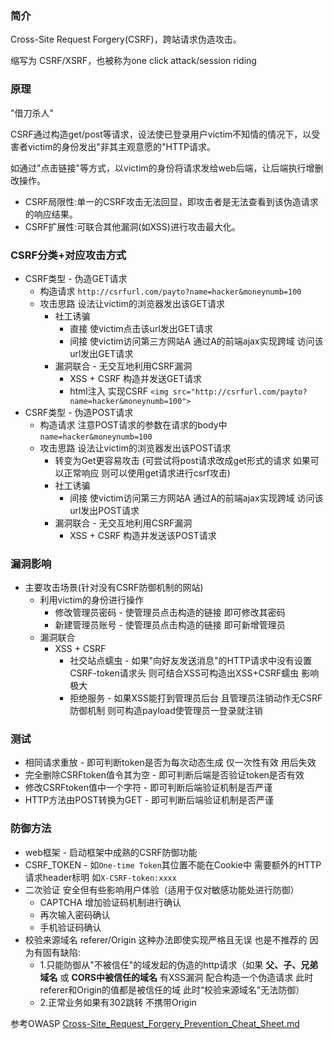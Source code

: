 ### 简介

Cross-Site Request Forgery(CSRF)，跨站请求伪造攻击。

缩写为 CSRF/XSRF，也被称为one click attack/session riding

### 原理

"借刀杀人"

CSRF通过构造get/post等请求，设法使已登录用户victim不知情的情况下，以受害者victim的身份发出"非其主观意愿的"HTTP请求。

如通过"点击链接"等方式，以victim的身份将请求发给web后端，让后端执行增删改操作。

* CSRF局限性:单一的CSRF攻击无法回显，即攻击者是无法查看到该伪造请求的响应结果。
* CSRF扩展性:可联合其他漏洞(如XSS)进行攻击最大化。


### CSRF分类+对应攻击方式

* CSRF类型 - 伪造GET请求
  * 构造请求 `http://csrfurl.com/payto?name=hacker&moneynumb=100`
  * 攻击思路 设法让victim的浏览器发出该GET请求
     * 社工诱骗
       * 直接 使victim点击该url发出GET请求
       * 间接 使victim访问第三方网站A 通过A的前端ajax实现跨域 访问该url发出GET请求
     * 漏洞联合 - 无交互地利用CSRF漏洞
       * XSS + CSRF 构造并发送GET请求
       * html注入 实现CSRF `<img src="http://csrfurl.com/payto?name=hacker&moneynumb=100">`
* CSRF类型 - 伪造POST请求
  * 构造请求 注意POST请求的参数在请求的body中 `name=hacker&moneynumb=100`
  * 攻击思路 设法让victim的浏览器发出该POST请求
    * 转变为Get更容易攻击 (可尝试将post请求改成get形式的请求 如果可以正常响应 则可以使用get请求进行csrf攻击)
    * 社工诱骗
      * 间接 使victim访问第三方网站A 通过A的前端ajax实现跨域 访问该url发出POST请求
    * 漏洞联合 - 无交互地利用CSRF漏洞
      * XSS + CSRF  构造并发送该POST请求

### 漏洞影响

* 主要攻击场景(针对没有CSRF防御机制的网站)
  * 利用victim的身份进行操作
    * 修改管理员密码 - 使管理员点击构造的链接 即可修改其密码
    * 新建管理员账号 - 使管理员点击构造的链接 即可新增管理员
  * 漏洞联合
    * XSS + CSRF
      * 社交站点蠕虫 - 如果"向好友发送消息"的HTTP请求中没有设置CSRF-token请求头 则可结合XSS可构造出XSS+CSRF蠕虫 影响极大
      * 拒绝服务 - 如果XSS能打到管理员后台 且管理员注销动作无CSRF防御机制 则可构造payload使管理员一登录就注销

### 测试

* 相同请求重放 - 即可判断token是否为每次动态生成 仅一次性有效 用后失效
* 完全删除CSRFtoken值令其为空 - 即可判断后端是否验证token是否有效
* 修改CSRFtoken值中一个字符 - 即可判断后端验证机制是否严谨
* HTTP方法由POST转换为GET - 即可判断后端验证机制是否严谨

### 防御方法

* web框架 - 启动框架中成熟的CSRF防御功能
* CSRF_TOKEN - 如`One-time Token`其位置不能在Cookie中 需要额外的HTTP请求header标明 如`X-CSRF-token:xxxx`
* 二次验证 安全但有些影响用户体验（适用于仅对敏感功能处进行防御）
  * CAPTCHA 增加验证码机制进行确认
  * 再次输入密码确认
  * 手机验证码确认
* 校验来源域名 referer/Origin 这种办法即使实现严格且无误 也是不推荐的 因为有固有缺陷:
  * 1.只能防御从"不被信任"的域发起的伪造的http请求（如果 **父、子、兄弟域名** 或 **CORS中被信任的域名** 有XSS漏洞 配合构造一个伪造请求 此时referer和Origin的值都是被信任的域 此时“校验来源域名”无法防御）
  * 2.正常业务如果有302跳转 不携带Origin

参考OWASP [Cross-Site_Request_Forgery_Prevention_Cheat_Sheet.md](https://github.com/OWASP/CheatSheetSeries/blob/master/cheatsheets/Cross-Site_Request_Forgery_Prevention_Cheat_Sheet.md)
